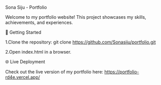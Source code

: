 Sona Siju - Portfolio

Welcome to my portfolio website! This project showcases my skills, achievements, and experiences.

🚀 Getting Started

1.Clone the repository:
         git clone https://github.com/Sonasiju/portfolio.git 
         
2.Open index.html in a browser.

🌐 Live Deployment

Check out the live version of my portfolio here:
      https://portfolio-rd4e.vercel.app/
